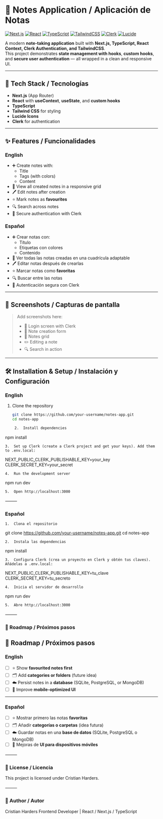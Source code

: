 
# 📝 Notes Application / Aplicación de Notas

[![Next.js](https://img.shields.io/badge/Next.js-000000?style=for-the-badge&logo=nextdotjs&logoColor=white)](https://nextjs.org/)
[![React](https://img.shields.io/badge/React-20232A?style=for-the-badge&logo=react&logoColor=61DAFB)](https://react.dev/)
[![TypeScript](https://img.shields.io/badge/TypeScript-3178C6?style=for-the-badge&logo=typescript&logoColor=white)](https://www.typescriptlang.org/)
[![TailwindCSS](https://img.shields.io/badge/TailwindCSS-38B2AC?style=for-the-badge&logo=tailwind-css&logoColor=white)](https://tailwindcss.com/)
[![Clerk](https://img.shields.io/badge/Auth-Clerk-blueviolet?style=for-the-badge&logo=clerk&logoColor=white)](https://clerk.com/)
[![Lucide](https://img.shields.io/badge/Icons-LuCide-000000?style=for-the-badge&logo=lucide&logoColor=white)](https://lucide.dev/)

A modern **note-taking application** built with **Next.js, TypeScript, React Context, Clerk Authentication, and TailwindCSS**.  
This project demonstrates **state management with hooks**, **custom hooks**, and **secure user authentication** — all wrapped in a clean and responsive UI.

---

## 🚀 Tech Stack / Tecnologías

- **Next.js** (App Router)
- **React** with **useContext**, **useState**, and **custom hooks**
- **TypeScript**
- **Tailwind CSS** for styling
- **Lucide Icons**
- **Clerk** for authentication

---

## ✨ Features / Funcionalidades

### English
- ➕ Create notes with:
  - Title
  - Tags (with colors)
  - Content
- 📂 View all created notes in a responsive grid
- 🖊️ Edit notes after creation
- ⭐ Mark notes as **favourites**
- 🔍 Search across notes
- 🔑 Secure authentication with Clerk

### Español
- ➕ Crear notas con:
  - Título
  - Etiquetas con colores
  - Contenido
- 📂 Ver todas las notas creadas en una cuadrícula adaptable
- 🖊️ Editar notas después de crearlas
- ⭐ Marcar notas como **favoritas**
- 🔍 Buscar entre las notas 
- 🔑 Autenticación segura con Clerk

---

## 📸 Screenshots / Capturas de pantalla

> Add screenshots here:  
> - 🔑 Login screen with Clerk  
> - 📝 Note creation form  
> - 📂 Notes grid  
> - ✏️ Editing a note  
> - 🔍 Search in action  

---

## 🛠️ Installation & Setup / Instalación y Configuración

### English
1. Clone the repository  
   ```bash
   git clone https://github.com/your-username/notes-app.git
   cd notes-app

	2.	Install dependencies

npm install


	3.	Set up Clerk (create a Clerk project and get your keys). Add them to .env.local:

NEXT_PUBLIC_CLERK_PUBLISHABLE_KEY=your_key
CLERK_SECRET_KEY=your_secret


	4.	Run the development server

npm run dev


	5.	Open http://localhost:3000

⸻

### Español
	1.	Clona el repositorio

git clone https://github.com/your-username/notes-app.git
cd notes-app


	2.	Instala las dependencias

npm install


	3.	Configura Clerk (crea un proyecto en Clerk y obtén tus claves). Añádelas a .env.local:

NEXT_PUBLIC_CLERK_PUBLISHABLE_KEY=tu_clave
CLERK_SECRET_KEY=tu_secreto


	4.	Inicia el servidor de desarrollo

npm run dev


	5.	Abre http://localhost:3000

⸻

### 🧭 Roadmap / Próximos pasos

## 🧭 Roadmap / Próximos pasos

### English
- [ ] ⭐ Show **favourited notes first**  
- [ ] 🗂️ Add **categories or folders** (future idea)  
- [ ] ☁️ Persist notes in a **database** (SQLite, PostgreSQL, or MongoDB)  
- [ ] 📱 Improve **mobile-optimized UI**

---

### Español
- [ ] ⭐ Mostrar primero las notas **favoritas**  
- [ ] 🗂️ Añadir **categorías o carpetas** (idea futura)  
- [ ] ☁️ Guardar notas en una **base de datos** (SQLite, PostgreSQL o MongoDB)  
- [ ] 📱 Mejoras de **UI para dispositivos móviles**

⸻

### 📄 License / Licencia

This project is licensed under Cristian Harders.

⸻

### 👤 Author / Autor

Cristian Harders
Frontend Developer | React / Next.js / TypeScript  
  
